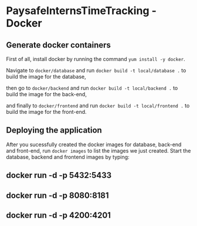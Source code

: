 # PaysafeInternsTimeTracking - Docker

## Generate docker containers
First of all, install docker by running the command `yum install -y docker`.

Navigate to `docker/database` and run `docker build -t local/database .` to build the image for the database,

then go to `docker/backend` and run `docker build -t local/backend .` to build the image for the back-end,

and finally to `docker/frontend` and run `docker build -t local/frontend .` to build the image for the front-end.

## Deploying the application

After you sucessfully created the docker images for database, back-end and front-end, run `docker images` to list the
images we just created. Start the database, backend and frontend images by typing:

## docker run -d -p 5432:5433 <Id of the database image>
## docker run -d -p 8080:8181 <Id of the backend image>
## docker run -d -p 4200:4201 <Id of the frontend image>